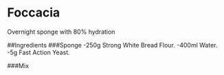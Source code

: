 Foccacia
=
Overnight sponge with 80% hydration

##Ingredients
###Sponge
-250g Strong White Bread Flour.
-400ml Water.
-5g Fast Action Yeast.

###Mix
